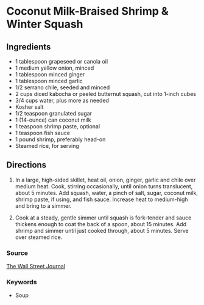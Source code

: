 # Coconut Milk-Braised Shrimp & Winter Squash

## Ingredients

- 1 tablespoon grapeseed or canola oil
- 1 medium yellow onion, minced
- 1 tablespoon minced ginger
- 1 tablespoon minced garlic
- 1/2 serrano chile, seeded and minced
- 2 cups diced kabocha or peeled butternut squash, cut into 1-inch cubes
- 3/4 cups water, plus more as needed
- Kosher salt
- 1/2 teaspoon granulated sugar
- 1 (14-ounce) can coconut milk
- 1 teaspoon shrimp paste, optional
- 1 teaspoon fish sauce
- 1 pound shrimp, preferably head-on
- Steamed rice, for serving

## Directions

1. In a large, high-sided skillet, heat oil, onion, ginger, garlic and chile
   over medium heat. Cook, stirring occasionally, until onion turns
   translucent, about 5 minutes. Add squash, water, a pinch of salt, sugar,
   coconut milk, shrimp paste, if using, and fish sauce. Increase heat to
   medium-high and bring to a simmer.

1. Cook at a steady, gentle simmer until squash is fork-tender and sauce
   thickens enough to coat the back of a spoon, about 15 minutes. Add shrimp
   and simmer until just cooked through, about 5 minutes. Serve over steamed
   rice.

### Source

[The Wall Street Journal](https://www.wsj.com/articles/seafood-stew-recipe-built-on-simple-market-staples-2f00f008)

### Keywords

- Soup
